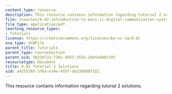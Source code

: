 ```yaml
---
content_type: resource
description: This resource contains information regarding tutorial 2 solutions.
file: /courses/6-02-introduction-to-eecs-ii-digital-communication-systems-fall-2012/a42553855f6ae34e4fbfab2389d0f322_MIT6_02F12_tutor02_sol.pdf
file_type: application/pdf
learning_resource_types:
- Tutorials
license: https://creativecommons.org/licenses/by-nc-sa/4.0/
ocw_type: OCWFile
parent_title: Tutorials
parent_type: CourseSection
parent_uid: 50216f2a-736c-9553-2555-2defe4b0c19f
resourcetype: Document
title: 6.02 Tutorial 2 Solutions
uid: a4255385-5f6a-e34e-4fbf-ab2389d0f322
---
```

This resource contains information regarding tutorial 2 solutions.